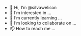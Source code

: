 - 👋 Hi, I’m @silvawelison
- 👀 I’m interested in ...
- 🌱 I’m currently learning ...
- 💞️ I’m looking to collaborate on ...
- 📫 How to reach me ...

<!---
silvawelison/silvawelison is a ✨ special ✨ repository because its `README.md` (this file) appears on your GitHub profile.
You can click the Preview link to take a look at your changes.
--->
